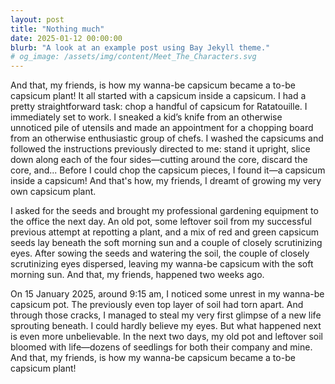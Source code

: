 ```yaml
---
layout: post
title: "Nothing much"
date: 2025-01-12 00:00:00
blurb: "A look at an example post using Bay Jekyll theme."
# og_image: /assets/img/content/Meet_The_Characters.svg
---
```


And that, my friends, is how my wanna-be capsicum became a to-be capsicum plant!
It all started with a capsicum inside a capsicum. I had a pretty straightforward task: chop a handful of capsicum for Ratatouille. I immediately set to work. I sneaked a kid’s knife from an otherwise unnoticed pile of utensils and made an appointment for a chopping board from an otherwise enthusiastic group of chefs. I washed the capsicums and followed the instructions previously directed to me: stand it upright, slice down along each of the four sides—cutting around the core, discard the core, and... Before I could chop the capsicum pieces, I found it—a capsicum inside a capsicum! And that's how, my friends, I dreamt of growing my very own capsicum plant.

I asked for the seeds and brought my professional gardening equipment to the office the next day. An old pot, some leftover soil from my successful previous attempt at repotting a plant, and a mix of red and green capsicum seeds lay beneath the soft morning sun and a couple of closely scrutinizing eyes. After sowing the seeds and watering the soil, the couple of closely scrutinizing eyes dispersed, leaving my wanna-be capsicum with the soft morning sun. And that, my friends, happened two weeks ago.

On 15 January 2025, around 9:15 am, I noticed some unrest in my wanna-be capsicum pot. The previously even top layer of soil had torn apart. And through those cracks, I managed to steal my very first glimpse of a new life sprouting beneath. I could hardly believe my eyes. But what happened next is even more unbelievable. In the next two days, my old pot and leftover soil bloomed with life—dozens of seedlings for both their company and mine. And that, my friends, is how my wanna-be capsicum became a to-be capsicum plant!
